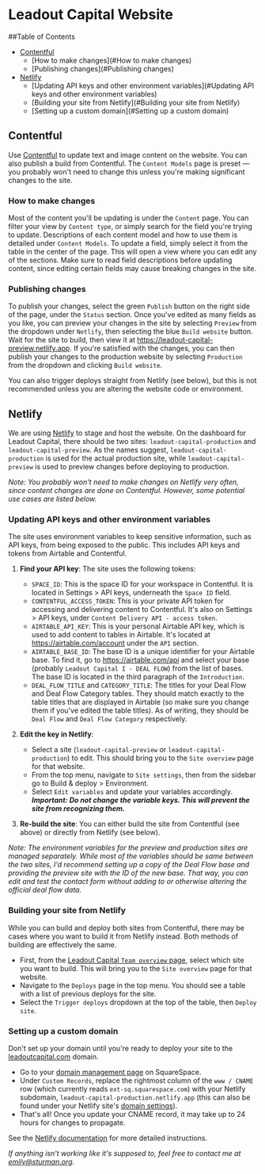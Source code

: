 # Leadout Capital Website

##Table of Contents

- [Contentful](#Contentful)
  - [How to make changes](#How to make changes)
  - [Publishing changes](#Publishing changes)
- [Netlify](#Netlify)
  - [Updating API keys and other environment variables](#Updating API keys and other environment variables)
  - [Building your site from Netlify](#Building your site from Netlify)
  - [Setting up a custom domain](#Setting up a custom domain)

## Contentful

Use [Contentful](https://app.contentful.com) to update text and image content on the website. You can also publish a
build from Contentful. The `Content Models` page is preset &mdash; you probably won't need to change this unless you're
making significant changes to the site. 

### How to make changes

Most of the content you'll be updating is under the `Content` page. You can filter your view by `Content type`, or simply
search for the field you're trying to update. Descriptions of each content model and how to use them is detailed under
`Content Models`.
To update a field, simply select it from the table in the center of the page. This will open a view where you can edit
any of the sections. Make sure to read field descriptions before updating content, since editing certain fields may cause
breaking changes in the site.

### Publishing changes

To publish your changes, select the green `Publish` button on the right side of the page, under the `Status` section.
Once you've edited as many fields as you like, you can preview your changes in the site by selecting `Preview` from the
dropdown under `Netlify`, then selecting the blue `Build website` button. Wait for the site to build, then view it at
https://leadout-capital-preview.netlify.app. If you're satisfied with the changes, you can then publish your changes to
the production website by selecting `Production` from the dropdown and clicking `Build website`.

You can also trigger deploys straight from Netlify (see below), but this is not recommended unless you are altering the
website code or environment.

## Netlify

We are using [Netlify](https://app.netlify.com/teams/leadout-capital/overview) to stage and host the website. On the
dashboard for Leadout Capital, there should be two sites: `leadout-capital-production` and `leadout-capital-preview`.
As the names suggest, `leadout-capital-production` is used for the actual production site, while
`leadout-capital-preview` is used to preview changes before deploying to production.

*Note: You probably won't need to make changes on Netlify very often, since content changes are done on Contentful.
However, some potential use cases are listed below.*

### Updating API keys and other environment variables

The site uses environment variables to keep sensitive information, such as API keys, from being exposed to the public.
This includes API keys and tokens from Airtable and Contentful.

1. **Find your API key**: The site uses the following tokens:
   - `SPACE_ID`: This is the space ID for your workspace in Contentful. It is located in Settings > API keys,
     underneath the `Space ID` field.
   - `CONTENTFUL_ACCESS_TOKEN`: This is your private API token for accessing and delivering content to Contentful. It's
     also on Settings > API keys, under `Content Delivery API - access token`.
   - `AIRTABLE_API_KEY`: This is your personal Airtable API key, which is used to add content to tables in Airtable.
     It's located at https://airtable.com/account under the `API` section.
   - `AIRTABLE_BASE_ID`: The base ID is a unique identifier for your Airtable base. To find it, go to
     https://airtable.com/api and select your base (probably `Leadout Capital I - DEAL FLOW`) from the list of bases.
     The base ID is located in the third paragraph of the `Introduction`.
   - `DEAL_FLOW_TITLE` and `CATEGORY_TITLE`: The titles for your Deal Flow and Deal Flow Category tables. They should
     match exactly to the table titles that are displayed in Airtable (so make sure you change them if you've edited
     the table titles). As of writing, they should be `Deal Flow` and `Deal Flow Category` respectively.

2. **Edit the key in Netlify**:
   - Select a site (`leadout-capital-preview` or `leadout-capital-production`) to edit. This should bring you to the
     `Site overview` page for that website.
   - From the top menu, navigate to `Site settings`, then from the sidebar go to Build & deploy > Environment.
   - Select `Edit variables` and update your variables accordingly. ***Important: Do not change the variable keys. This
     will prevent the site from recognizing them.***

3. **Re-build the site**: You can either build the site from Contentful (see above) or directly from Netlify
   (see below).

*Note: The environment variables for the preview and production sites are managed separately.
While most of the variables should be same between the two sites, I'd recommend setting up a copy of the Deal Flow
base and providing the preview site with the ID of the new base. That way, you can edit and test the contact form
without adding to or otherwise altering the official deal flow data.*

### Building your site from Netlify

While you can build and deploy both sites from Contentful, there may be cases where you want to build it from Netlify
instead. Both methods of building are effectively the same.

- First, from the [Leadout Capital `Team overview` page](https://app.netlify.com/teams/leadout-capital/overview), select
  which site you want to build. This will bring you to the `Site overview` page for that website.
- Navigate to the `Deploys` page in the top menu. You should see a table with a list of previous deploys for the site.
- Select the `Trigger deploys` dropdown at the top of the table, then `Deploy site`.

### Setting up a custom domain

Don't set up your domain until you're ready to deploy your site to the [leadoutcapital.com](https://leadoutcapital.com)
domain.

- Go to your [domain management page](https://arugula-carrot-24ch.squarespace.com/config/settings/domains/leadoutcapital.com/managed-dns-settings)
  on SquareSpace.
- Under `Custom Records`, replace the rightmost column of the `www / CNAME` row (which currently reads
  `ext-sq.squarespace.com`) with your Netlify subdomain, `leadout-capital-production.netlify.app` (this can also be
  found under your Netlify site's
  [domain settings](https://app.netlify.com/sites/leadout-capital-production/settings/domain)).
- That's all! Once you update your CNAME record, it may take up to 24 hours for changes to propagate.

See the [Netlify documentation](https://docs.netlify.com/domains-https/custom-domains/configure-external-dns/) for more
detailed instructions. 

*If anything isn't working like it's supposed to, feel free to contact me at
[emily@sturman.org](mailto:emily@sturman.org).*
